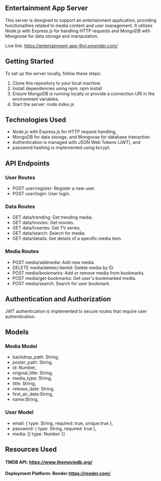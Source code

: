 ## Entertainment App Server
This server is designed to support an entertainment application, providing functionalities related to media content and user management. It utilizes Node.js with Express.js for handling HTTP requests and MongoDB with Mongoose for data storage and manipulation.

Live link: https://entertainment-app-9jvl.onrender.com/

## Getting Started
To set up the server locally, follow these steps:
1. Clone this repository to your local machine.
2. Install dependencies using npm: npm install
3. Ensure MongoDB is running locally or provide a connection URI in the environment variables.
4. Start the server: node index.js

## Technologies Used
* Node.js with Express.js for HTTP request handling, 
* MongoDB for data storage, and Mongoose for database interaction. 
* Authentication is managed with JSON Web Tokens (JWT), and 
* password hashing is implemented using bcrypt.

## API Endpoints
### User Routes
* POST user/register: Register a new user.
* POST user/login: User login.
  
### Data Routes
* GET data/trending: Get trending media.
* GET data/movies: Get movies.
* GET data/tvseries: Get TV series.
* GET data/search: Search for media.
* GET data/details: Get details of a specific media item.

### Media Routes
* POST media/addmedia: Add new media
* DELETE media/delete/:itemId: Delete media by ID.
* POST media/bookmarks: Add or remove media from bookmarks.
* POST media/get-bookmarks: Get user's bookmarked media.
* POST media/search: Search for user bookmark.

## Authentication and Authorization
JWT authentication is implemented to secure routes that require user authentication.  

## Models
### Media Model
* backdrop_path: String,
* poster_path: String,
* id: Number,
* original_title: String,
* media_type: String,
* title: String,
* release_date: String,
* first_air_date:String,
* name:String,

### User Model
* email: { type: String, required: true, unique:true },
* password: { type: String, required: true },
* media: [{ type: Number }]

## Resources Used
#### TMDB API: https://www.themoviedb.org/
#### Deployment Platform: Render https://render.com/

